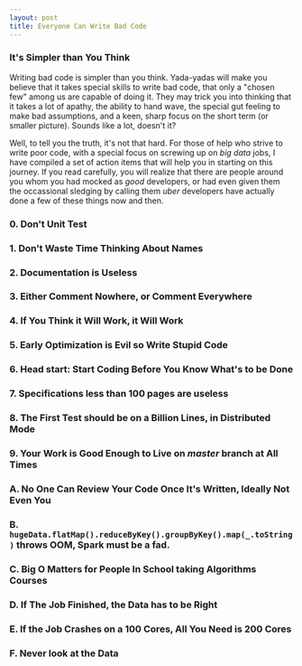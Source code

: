 ```yaml
---
layout: post
title: Everyone Can Write Bad Code
---
```



### It's Simpler than You Think

Writing bad code is simpler than you think. Yada-yadas will make you believe that it takes special skills to write bad code, that only a "chosen few" among us are capable of doing it. They may trick you into thinking that it takes a lot of apathy, the ability to hand wave, the special gut feeling to make bad assumptions, and a keen, sharp focus on the short term (or smaller picture). Sounds like a lot, doesn't it?

Well, to tell you the truth, it's not that hard. For those of help who strive to write poor code, with a special focus on screwing up on _big data_ jobs, I have compiled a set of action items that will help you in starting on this journey. If you read carefully, you will realize that there are people around you whom you had mocked as _good_ developers, or had even given them the occassional sledging by calling them _uber_ developers have actually done a few of these things now and then.



### 0. Don't Unit Test

### 1. Don't Waste Time Thinking About Names

### 2. Documentation is Useless

### 3. Either Comment Nowhere, or Comment Everywhere

### 4. If You Think it Will Work, it Will Work

### 5. Early Optimization is Evil so Write Stupid Code

### 6. Head start: Start Coding Before You Know What's to be Done

### 7. Specifications less than 100 pages are useless

### 8. The First Test should be on a Billion Lines, in Distributed Mode

### 9. Your Work is Good Enough to Live on _master_ branch at All Times

### A. No One Can Review Your Code Once It's Written, Ideally Not Even You

### B. `hugeData.flatMap().reduceByKey().groupByKey().map(_.toString)` throws OOM, Spark must be a fad.

### C. Big O Matters for People In School taking Algorithms Courses

### D. If The Job Finished, the Data has to be Right

### E. If the Job Crashes on a 100 Cores, All You Need is 200 Cores

### F. Never look at the Data
